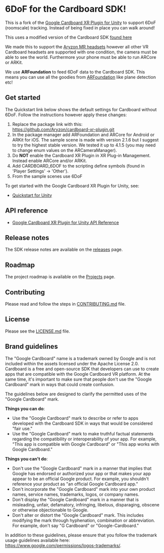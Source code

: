 6DoF for the Cardboard SDK!
====================================
This is a fork of the [Google Cardboard XR Plugin for Unity](https://github.com/googlevr/cardboard-xr-plugin/) to support 6DoF (roomscale) tracking. Instead of being fixed in place you can walk around!

This uses a modified version of the Cardboard SDK [found here](https://github.com/Aryzon/cardboard/)

We made this to support the [Aryzon MR headsets](https://aryzon.com) however all other VR Cardboard headsets are supported with one condition, the camera must be able to see the world. Furthermore your phone must be able to run ARCore or ARKit.

We use **ARFoundation** to feed 6DoF data to the Cardboard SDK. This means you can use all the goodies from [ARFoundation](https://docs.unity3d.com/Packages/com.unity.xr.arfoundation@4.1/manual/index.html) like plane detection etc!


## Get started

The Quickstart link below shows the default settings for Cardboard without 6DoF.
Follow the instructions however apply these changes:

1) Replace the package link with this: https://github.com/Aryzon/cardboard-xr-plugin.git
2) In the package manager add ARFoundation and ARCore for Android or ARKit for iOS. The sample scene is made with version 2.1.6 but I suggest to try the highest stable version. We tested it up to 4.1.5 (you may need to change enum values on the ARCameraManager).
3) Do **NOT** enable the Cardboard XR Plugin in XR Plug-in Management. Instead enable ARCore and/or ARKit.
4) Add CARDBOARD_6DOF to the scripting define symbols (found in 'Player Settings' -> 'Other').
5) From the sample scenes use 6DoF

To get started with the Google Cardboard XR Plugin for Unity, see:

* [Quickstart for Unity](//developers.google.com/cardboard/develop/unity/quickstart)


## API reference

* [Google Cardboard XR Plugin for Unity API Reference](//developers.google.com/cardboard/reference/unity)


## Release notes

The SDK release notes are available on the
[releases](//github.com/googlevr/cardboard-xr-plugin/releases) page.


## Roadmap

The project roadmap is available on the
[Projects](https://github.com/googlevr/cardboard/projects/1) page.


## Contributing

Please read and follow the steps in [CONTRIBUTING.md](/CONTRIBUTING.md) file.


## License

Please see the [LICENSE.md](/LICENSE.md) file.


## Brand guidelines

The "Google Cardboard" name is a trademark owned by Google and is not included
within the assets licensed under the Apache License 2.0. Cardboard is a free
and open-source SDK that developers can use to create apps that are compatible
with the Google Cardboard VR platform. At the same time, it's important to make
sure that people don't use the "Google Cardboard" mark in ways that could
create confusion.

The guidelines below are designed to clarify the permitted uses of the "Google
Cardboard" mark.

**Things you can do**:

* Use the "Google Cardboard" mark to describe or refer to apps developed with
  the Cardboard SDK in ways that would be considered "fair use."
* Use the "Google Cardboard" mark to make truthful factual statements regarding
  the compatibility or interoperability of your app. For example, "This app is
  compatible with Google Cardboard" or "This app works with Google Cardboard."

**Things you can't do**:

* Don't use the "Google Cardboard" mark in a manner that implies that Google has
  endorsed or authorized your app or that makes your app appear to be an
  official Google product. For example, you shouldn't reference your product as
  "an official Google Cardboard app."
* Don't incorporate the "Google Cardboard" mark into your own product names,
  service names, trademarks, logos, or company names.
* Don't display the "Google Cardboard" mark in a manner that is misleading,
  unfair, defamatory, infringing, libelous, disparaging, obscene or otherwise
  objectionable to Google.
* Don't alter or distort the "Google Cardboard" mark. This includes modifying
  the mark through hyphenation, combination or abbreviation. For example, don't
  say "G Cardboard" or "Google-Cardboard."

In addition to these guidelines, please ensure that you follow the trademark
usage guidelines available here:
https://www.google.com/permissions/logos-trademarks/.
